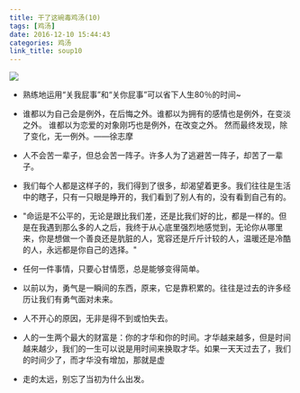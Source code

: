 ```yaml
---
title: 干了这碗毒鸡汤(10)
tags: [鸡汤]
date: 2016-12-10 15:44:43
categories: 鸡汤
link_title: soup10
---
```

![](http://onxkn9cbz.bkt.clouddn.com/photo04.jpg)

- 熟练地运用“关我屁事”和“关你屁事”可以省下人生80％的时间~

- 谁都以为自己会是例外，在后悔之外。谁都以为拥有的感情也是例外，在变淡之外。 谁都以为恋爱的对象刚巧也是例外，在改变之外。 然而最终发现，除了变化，无一例外。——徐志摩

- 人不会苦一辈子，但总会苦一阵子。许多人为了逃避苦一阵子，却苦了一辈子。

<!--more-->

- 我们每个人都是这样子的，我们得到了很多，却渴望着更多。我们往往是生活中的瞎子，只有一只眼是睁开的，我们看到了别人有的，没有看到自己有的。

- "命运是不公平的，无论是跟比我们差，还是比我们好的比，都是一样的。但是在我遇到那么多的人之后，我终于从心底里强烈地感觉到，无论你从哪里来，你是想做一个善良还是肮脏的人，宽容还是斤斤计较的人，温暖还是冷酷的人，永远都是你自己的选择。"


- 任何一件事情，只要心甘情愿，总是能够变得简单。

- 以前以为，勇气是一瞬间的东西，原来，它是靠积累的。往往是过去的许多经历让我们有勇气面对未来。

- 人不开心的原因，无非是得不到或怕失去。

- 人的一生两个最大的财富是：你的才华和你的时间。才华越来越多，但是时间越来越少，我们的一生可以说是用时间来换取才华。如果一天天过去了，我们的时间少了，而才华没有增加，那就是虚


- 走的太远，别忘了当初为什么出发。

